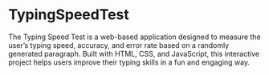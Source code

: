 # TypingSpeedTest
The Typing Speed Test is a web-based application designed to measure the user’s typing speed, accuracy, and error rate based on a randomly generated paragraph. Built with HTML, CSS, and JavaScript, this interactive project helps users improve their typing skills in a fun and engaging way.
